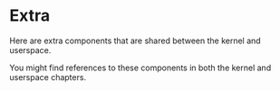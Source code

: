 # Extra

Here are extra components that are shared between the kernel and userspace.

You might find references to these components in both the kernel and userspace chapters.